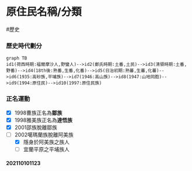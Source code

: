 # 原住民名稱/分類
#歷史

### 歷史時代劃分
```mermaid
graph TB
id1(荷西時期:福爾摩沙人,野蠻人)-->id2(鄭氏時期:土番,土民)-->id3(清領時期:土番,野番)-->id4(18th後:熟番,生番,化番)-->id5(日治初期:熟蕃,生蕃,化蕃)-->id6(1935:高砂族,平埔族)-->id7(1946:高山族)-->id8(1947:山地同胞)-->id9(1994:原住民)-->id10(1997:原住民族)
```
### 正名運動
- [x] 1998曹族正名為**鄒族**
- [x] 1998雅美族正名為**達悟族**
- [x] 2001邵族脫離鄒族
- [ ] 2002噶瑪蘭族脫離阿美族
	- [x] 隱身於阿美族之族人
	- [ ] 宜蘭平原之平埔族人
#### 202110101123